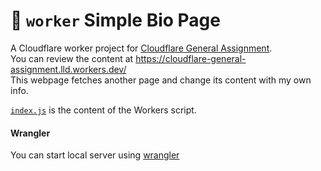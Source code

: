# 👷 `worker` Simple Bio Page

A Cloudflare worker project for [Cloudflare General Assignment](https://github.com/cloudflare-hiring/cloudflare-2020-general-engineering-assignment/).  
You can review the content at https://cloudflare-general-assignment.lld.workers.dev/  
This webpage fetches another page and change its content with my own info.

[`index.js`](https://github.com/cloudflare/worker-template/blob/master/index.js) is the content of the Workers script.

#### Wrangler

You can start local server using [wrangler](https://github.com/cloudflare/wrangler)


